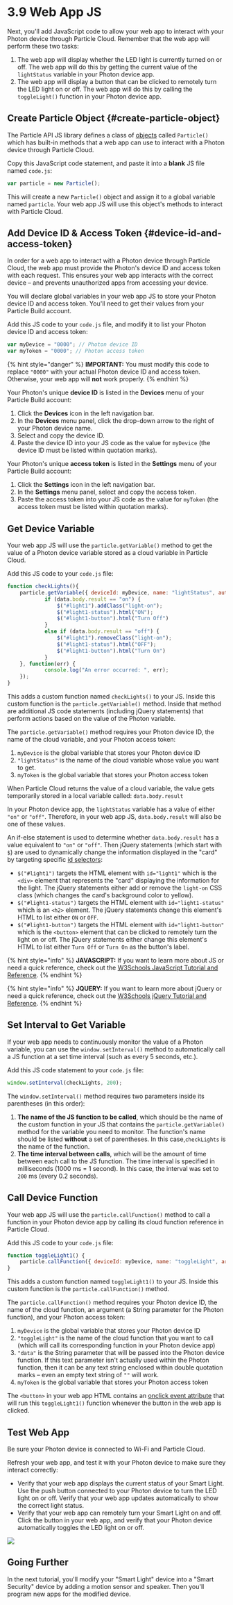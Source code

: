 # 3.9 Web App JS

Next, you'll add JavaScript code to allow your web app to interact with your Photon device through Particle Cloud. Remember that the web app will perform these two tasks:

1. The web app will display whether the LED light is currently turned on or off. The web app will do this by getting the current value of the `lightStatus` variable in your Photon device app.
2. The web app will display a button that can be clicked to remotely turn the LED light on or off. The web app will do this by calling the `toggleLight()` function in your Photon device app.

## Create Particle Object {#create-particle-object}

The Particle API JS library defines a class of [objects](https://www.w3schools.com/js/js_objects.asp) called `Particle()` which has built-in methods that a web app can use to interact with a Photon device through Particle Cloud.

Copy this JavaScript code statement, and paste it into a **blank** JS file named `code.js`:

```javascript
var particle = new Particle();
```

This will create a new `Particle()` object and assign it to a global variable named `particle`. Your web app JS will use this object's methods to interact with Particle Cloud.

## Add Device ID & Access Token {#device-id-and-access-token}

In order for a web app to interact with a Photon device through Particle Cloud, the web app must provide the Photon's device ID and access token with each request. This ensures your web app interacts with the correct device – and prevents unauthorized apps from accessing your device.

You will declare global variables in your web app JS to store your Photon device ID and access token. You'll need to get their values from your Particle Build account.

Add this JS code to your `code.js` file, and modify it to list your Photon device ID and access token:

```javascript
var myDevice = "0000"; // Photon device ID
var myToken = "0000"; // Photon access token
```

{% hint style="danger" %}
**IMPORTANT:** You must modify this code to replace `"0000"` with your actual Photon device ID and access token. Otherwise, your web app will **not** work properly.
{% endhint %}

Your Photon's unique **device ID** is listed in the **Devices** menu of your Particle Build account:

1. Click the **Devices** icon in the left navigation bar.
2. In the **Devices** menu panel, click the drop-down arrow to the right of your Photon device name.
3. Select and copy the device ID.
4. Paste the device ID into your JS code as the value for `myDevice` \(the device ID must be listed within quotation marks\).

Your Photon's unique **access token** is listed in the **Settings** menu of your Particle Build account:

1. Click the **Settings** icon in the left navigation bar.
2. In the **Settings** menu panel, select and copy the access token.
3. Paste the access token into your JS code as the value for `myToken` \(the access token must be listed within quotation marks\).

## Get Device Variable

Your web app JS will use the `particle.getVariable()` method to get the value of a Photon device variable stored as a cloud variable in Particle Cloud.

Add this JS code to your `code.js` file:

```javascript
function checkLights(){
    particle.getVariable({ deviceId: myDevice, name: "lightStatus", auth: myToken }).then(function(data) {
            if (data.body.result == "on") {
                $("#light1").addClass("light-on");
                $("#light1-status").html("ON");
                $("#light1-button").html("Turn Off")
            }
            else if (data.body.result == "off") {
                $("#light1").removeClass("light-on");
                $("#light1-status").html("OFF");
                $("#light1-button").html("Turn On")
            }
    }, function(err) {
            console.log("An error occurred: ", err);
    });
}
```

This adds a custom function named `checkLights()` to your JS. Inside this custom function is the `particle.getVariable()` method.  Inside that method are additional JS code statements \(including jQuery statements\) that perform actions based on the value of the Photon variable.

The `particle.getVariable()` method requires your Photon device ID, the name of the cloud variable, and your Photon access token:

1. `myDevice` is the global variable that stores your Photon device ID
2. `"lightStatus"` is the name of the cloud variable whose value you want to get.
3. `myToken` is the global variable that stores your Photon access token

When Particle Cloud returns the value of a cloud variable, the value gets temporarily stored in a local variable called: `data.body.result`

In your Photon device app, the `lightStatus` variable has a value of either `"on"` or `"off"`. Therefore, in your web app JS, `data.body.result` will also be one of these values.

An if-else statement is used to determine whether `data.body.result` has a value equivalent to `"on"` or `"off"`. Then jQuery statements \(which start with `$`\) are used to dynamically change the information displayed in the "card" by targeting specific [id selectors](https://www.w3schools.com/jquery/jquery_selectors.asp):

* `$("#light1")` targets the HTML element with `id="light1"` which is the `<div>` element that represents the "card" displaying the information for the light. The jQuery statements either add or remove the `light-on` CSS class \(which changes the card's background color to yellow\).
* `$("#light1-status")` targets the HTML element with `id="light1-status"` which is an `<h2>` element. The jQuery statements change this element's HTML to list either `ON` or `OFF`.
* `$("#light1-button")` targets the HTML element with `id="light1-button"` which is the `<button>` element that can be clicked to remotely turn the light on or off. The jQuery statements either change this element's HTML to list either `Turn Off` or `Turn On` as the button's label.

{% hint style="info" %}
**JAVASCRIPT:**  If you want to learn more about JS or need a quick reference, check out the [W3Schools JavaScript Tutorial and Reference](https://www.w3schools.com/js/default.asp).
{% endhint %}

{% hint style="info" %}
**JQUERY:**  If you want to learn more about jQuery or need a quick reference, check out the [W3Schools jQuery Tutorial and Reference](https://www.w3schools.com/jquery/default.asp).
{% endhint %}

## Set Interval to Get Variable

If your web app needs to continuously monitor the value of a Photon variable, you can use the `window.setInterval()` method to automatically call a JS function at a set time interval \(such as every 5 seconds, etc.\).

Add this JS code statement to your `code.js` file:

```javascript
window.setInterval(checkLights, 200);
```

The `window.setInterval()` method requires two parameters inside its parentheses \(in this order\):

1. **The name of the JS function to be called**, which should be the name of the custom function in your JS that contains the `particle.getVariable()` method for the variable you need to monitor. The function's name should be listed **without** a set of parentheses. In this case,`checkLights` is the name of the function.
2. **The time interval between calls**, which will be the amount of time between each call to the JS function. The time interval is specified in milliseconds \(1000 ms = 1 second\). In this case, the interval was set to `200` ms \(every 0.2 seconds\).

## Call Device Function

Your web app JS will use the `particle.callFunction()` method to call a function in your Photon device app by calling its cloud function reference in Particle Cloud.

Add this JS code to your `code.js` file:

```javascript
function toggleLight1() {
    particle.callFunction({ deviceId: myDevice, name: "toggleLight", argument: "data", auth: myToken });
}
```

This adds a custom function named `toggleLight1()` to your JS. Inside this custom function is the `particle.callFunction()` method.

The `particle.callFunction()` method requires your Photon device ID, the name of the cloud function, an argument \(a String parameter for the Photon function\), and your Photon access token:

1. `myDevice` is the global variable that stores your Photon device ID
2. `"toggleLight"` is the name of the cloud function that you want to call \(which will call its corresponding function in your Photon device app\)
3. `"data"` is the String parameter that will be passed into the Photon device function. If this text parameter isn't actually used within the Photon function, then it can be any text string enclosed within double quotation marks – even an empty text string of `""` will work.
4. `myToken` is the global variable that stores your Photon access token

The `<button>` in your web app HTML contains an [onclick event attribute](https://www.w3schools.com/tags/ev_onclick.asp) that will run this `toggleLight1()` function whenever the button in the web app is clicked.

## Test Web App

Be sure your Photon device is connected to Wi-Fi and Particle Cloud.

Refresh your web app, and test it with your Photon device to make sure they interact correctly:

* Verify that your web app displays the current status of your Smart Light. Use the push button connected to your Photon device to turn the LED light on or off. Verify that your web app updates automatically to show the correct light status.
* Verify that your web app can remotely turn your Smart Light on and off. Click the button in your web app, and verify that your Photon device automatically toggles the LED light on or off.

![](../../.gitbook/assets/smart-light-web-app-on.png)

## Going Further

In the next tutorial, you'll modify your "Smart Light" device into a "Smart Security" device by adding a motion sensor and speaker. Then you'll program new apps for the modified device.

